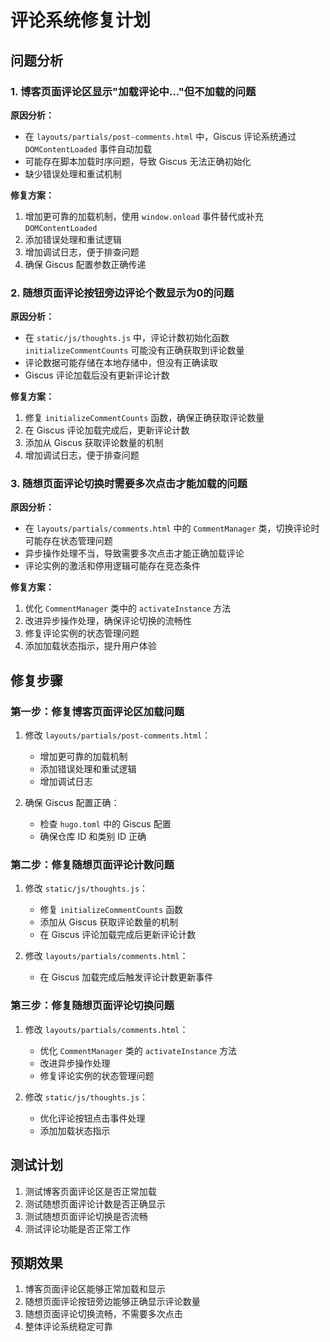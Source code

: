 # 评论系统修复计划

## 问题分析

### 1. 博客页面评论区显示"加载评论中..."但不加载的问题

**原因分析：**
- 在 `layouts/partials/post-comments.html` 中，Giscus 评论系统通过 `DOMContentLoaded` 事件自动加载
- 可能存在脚本加载时序问题，导致 Giscus 无法正确初始化
- 缺少错误处理和重试机制

**修复方案：**
1. 增加更可靠的加载机制，使用 `window.onload` 事件替代或补充 `DOMContentLoaded`
2. 添加错误处理和重试逻辑
3. 增加调试日志，便于排查问题
4. 确保 Giscus 配置参数正确传递

### 2. 随想页面评论按钮旁边评论个数显示为0的问题

**原因分析：**
- 在 `static/js/thoughts.js` 中，评论计数初始化函数 `initializeCommentCounts` 可能没有正确获取到评论数量
- 评论数据可能存储在本地存储中，但没有正确读取
- Giscus 评论加载后没有更新评论计数

**修复方案：**
1. 修复 `initializeCommentCounts` 函数，确保正确获取评论数量
2. 在 Giscus 评论加载完成后，更新评论计数
3. 添加从 Giscus 获取评论数量的机制
4. 增加调试日志，便于排查问题

### 3. 随想页面评论切换时需要多次点击才能加载的问题

**原因分析：**
- 在 `layouts/partials/comments.html` 中的 `CommentManager` 类，切换评论时可能存在状态管理问题
- 异步操作处理不当，导致需要多次点击才能正确加载评论
- 评论实例的激活和停用逻辑可能存在竞态条件

**修复方案：**
1. 优化 `CommentManager` 类中的 `activateInstance` 方法
2. 改进异步操作处理，确保评论切换的流畅性
3. 修复评论实例的状态管理问题
4. 添加加载状态指示，提升用户体验

## 修复步骤

### 第一步：修复博客页面评论区加载问题

1. 修改 `layouts/partials/post-comments.html`：
   - 增加更可靠的加载机制
   - 添加错误处理和重试逻辑
   - 增加调试日志

2. 确保 Giscus 配置正确：
   - 检查 `hugo.toml` 中的 Giscus 配置
   - 确保仓库 ID 和类别 ID 正确

### 第二步：修复随想页面评论计数问题

1. 修改 `static/js/thoughts.js`：
   - 修复 `initializeCommentCounts` 函数
   - 添加从 Giscus 获取评论数量的机制
   - 在 Giscus 评论加载完成后更新评论计数

2. 修改 `layouts/partials/comments.html`：
   - 在 Giscus 加载完成后触发评论计数更新事件

### 第三步：修复随想页面评论切换问题

1. 修改 `layouts/partials/comments.html`：
   - 优化 `CommentManager` 类的 `activateInstance` 方法
   - 改进异步操作处理
   - 修复评论实例的状态管理问题

2. 修改 `static/js/thoughts.js`：
   - 优化评论按钮点击事件处理
   - 添加加载状态指示

## 测试计划

1. 测试博客页面评论区是否正常加载
2. 测试随想页面评论计数是否正确显示
3. 测试随想页面评论切换是否流畅
4. 测试评论功能是否正常工作

## 预期效果

1. 博客页面评论区能够正常加载和显示
2. 随想页面评论按钮旁边能够正确显示评论数量
3. 随想页面评论切换流畅，不需要多次点击
4. 整体评论系统稳定可靠